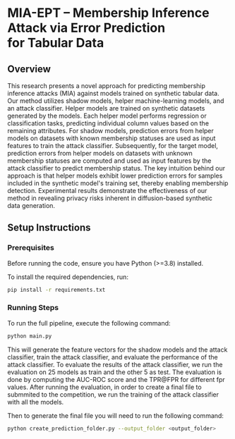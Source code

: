 # MIA-EPT – Membership Inference Attack via Error Prediction for Tabular Data

## Overview
This research presents a novel approach for predicting membership inference attacks (MIA) against models trained on synthetic tabular data. Our method utilizes shadow models, helper machine-learning models, and an attack classifier. Helper models are trained on synthetic datasets generated by the models. Each helper model performs regression or classification tasks, predicting individual column values based on the remaining attributes. For shadow models, prediction errors from helper models on datasets with known membership statuses are used as input features to train the attack classifier. Subsequently, for the target model, prediction errors from helper models on datasets with unknown membership statuses are computed and used as input features by the attack classifier to predict membership status. The key intuition behind our approach is that helper models exhibit lower prediction errors for samples included in the synthetic model's training set, thereby enabling membership detection. Experimental results demonstrate the effectiveness of our method in revealing privacy risks inherent in diffusion-based synthetic data generation.

## Setup Instructions  

### Prerequisites  
Before running the code, ensure you have Python (>=3.8) installed.

To install the required dependencies, run:  

```bash
pip install -r requirements.txt
```  

### Running Steps
To run the full pipeline, execute the following command:  

```bash
python main.py
```

This will generate the feature vectors for the shadow models and the attack classifier, train the attack classifier, and evaluate the performance of the attack classifier.
To evaluate the results of the attack classifier, we run the evaluation on 25 models as train and the other 5 as test. The evaluation is done by computing the AUC-ROC score and the TPR@FPR for different fpr values.
After running the evaluation, in order to create a final file to submmited to the competition, we run the training of the attack classifier with all the models.

Then to generate the final file you will need to run the following command:

```bash
python create_prediction_folder.py --output_folder <output_folder>
```


